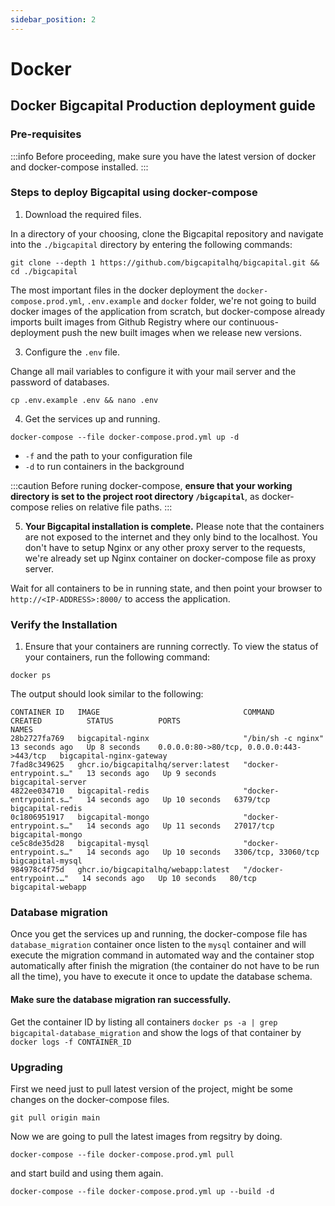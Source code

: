 ```yaml
---
sidebar_position: 2
---
```


# Docker

## Docker Bigcapital Production deployment guide

### Pre-requisites

:::info
Before proceeding, make sure you have the latest version of docker and docker-compose installed.
:::

### Steps to deploy Bigcapital using docker-compose

1. Download the required files. 

In a directory of your choosing, clone the Bigcapital repository and navigate into the `./bigcapital` directory by entering the following commands:

```
git clone --depth 1 https://github.com/bigcapitalhq/bigcapital.git && cd ./bigcapital
```

The most important files in the docker deployment the `docker-compose.prod.yml`, `.env.example` and `docker` folder, we're not going to build docker images of the application from scratch, but docker-compose already imports built images from Github Registry where our continuous-deployment push the new built images when we release new versions.

3. Configure the `.env` file.

Change all mail variables to configure it with your mail server and the password of databases.

```
cp .env.example .env && nano .env
```

4. Get the services up and running.

```
docker-compose --file docker-compose.prod.yml up -d
```

- `-f` and the path to your configuration file
- `-d` to run containers in the background

:::caution
Before runing docker-compose, **ensure that your working directory is set to the project root directory `/bigcapital`**, as docker-compose relies on relative file paths.
:::

5. **Your Bigcapital installation is complete.** Please note that the containers are not exposed to the internet and they only bind to the localhost. You don't have to setup Nginx or any other proxy server to the requests, we're already set up Nginx container on docker-compose file as proxy server.

Wait for all containers to be in running state, and then point your browser to `http://<IP-ADDRESS>:8000/` to access the application.

### Verify the Installation

1. Ensure that your containers are running correctly. To view the status of your containers, run the following command:

```
docker ps
```

The output should look similar to the following:

```
CONTAINER ID   IMAGE                                COMMAND                  CREATED          STATUS          PORTS                                      NAMES
28b2727fa769   bigcapital-nginx                     "/bin/sh -c nginx"       13 seconds ago   Up 8 seconds    0.0.0.0:80->80/tcp, 0.0.0.0:443->443/tcp   bigcapital-nginx-gateway
7fad8c349625   ghcr.io/bigcapitalhq/server:latest   "docker-entrypoint.s…"   13 seconds ago   Up 9 seconds                                               bigcapital-server
4822ee034710   bigcapital-redis                     "docker-entrypoint.s…"   14 seconds ago   Up 10 seconds   6379/tcp                                   bigcapital-redis
0c1806951917   bigcapital-mongo                     "docker-entrypoint.s…"   14 seconds ago   Up 11 seconds   27017/tcp                                  bigcapital-mongo
ce5c8de35d28   bigcapital-mysql                     "docker-entrypoint.s…"   14 seconds ago   Up 10 seconds   3306/tcp, 33060/tcp                        bigcapital-mysql
984978c4f75d   ghcr.io/bigcapitalhq/webapp:latest   "/docker-entrypoint.…"   14 seconds ago   Up 10 seconds   80/tcp                                     bigcapital-webapp
```

### Database migration

Once you get the services up and running, the docker-compose file has `database_migration` container once listen to the `mysql` container and will execute the migration command in automated way and the container stop automatically after finish the migration (the container do not have to be run all the time), you have to execute it once to update the database schema.

#### Make sure the database migration ran successfully.

Get the container ID by listing all containers `docker ps -a | grep bigcapital-database_migration` and show the logs of that container by `docker logs -f CONTAINER_ID`

### Upgrading

First we need just to pull latest version of the project, might be some changes on the docker-compose files.

```
git pull origin main
```

Now we are going to pull the latest images from regsitry by doing.

```
docker-compose --file docker-compose.prod.yml pull
```

and start build and using them again.

```
docker-compose --file docker-compose.prod.yml up --build -d
```